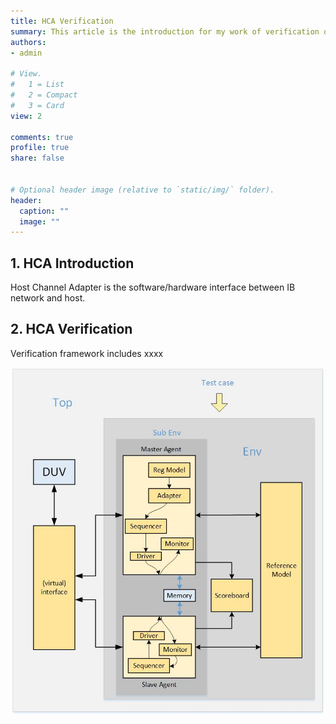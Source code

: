 ```yaml
---
title: HCA Verification
summary: This article is the introduction for my work of verification of HCA.
authors:
- admin

# View.
#   1 = List
#   2 = Compact
#   3 = Card
view: 2

comments: true
profile: true
share: false


# Optional header image (relative to `static/img/` folder).
header:
  caption: ""
  image: ""
---
```


## 1. HCA Introduction
Host Channel Adapter is the software/hardware interface between IB network and host. 

## 2. HCA Verification
Verification framework includes xxxx

![Verification framework](framework.jpg)
